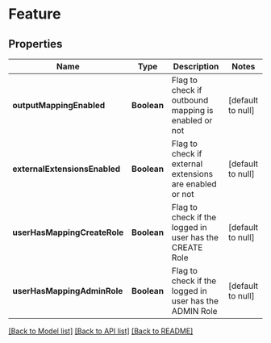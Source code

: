 # Feature
## Properties

| Name | Type | Description | Notes |
|------------ | ------------- | ------------- | -------------|
| **outputMappingEnabled** | **Boolean** | Flag to check if outbound mapping is enabled or not | [default to null] |
| **externalExtensionsEnabled** | **Boolean** | Flag to check if external extensions are enabled or not | [default to null] |
| **userHasMappingCreateRole** | **Boolean** | Flag to check if the logged in user has the CREATE Role | [default to null] |
| **userHasMappingAdminRole** | **Boolean** | Flag to check if the logged in user has the ADMIN Role | [default to null] |

[[Back to Model list]](../README.md#documentation-for-models) [[Back to API list]](../README.md#documentation-for-api-endpoints) [[Back to README]](../README.md)

